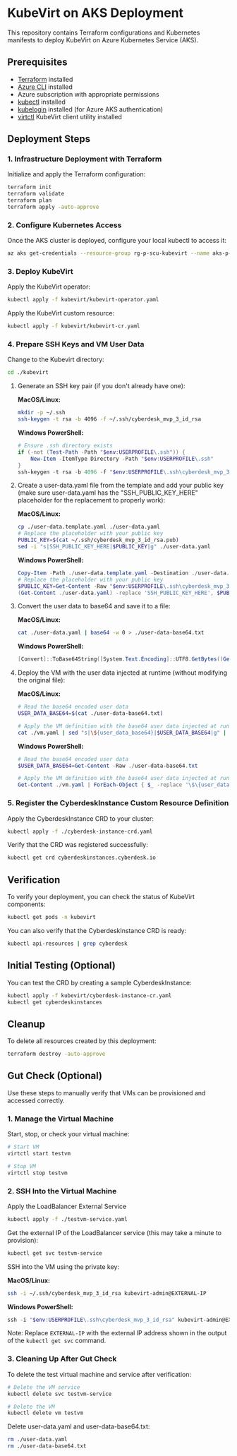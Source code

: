 # KubeVirt on AKS Deployment

This repository contains Terraform configurations and Kubernetes manifests to deploy KubeVirt on Azure Kubernetes Service (AKS).

## Prerequisites

- [Terraform](https://www.terraform.io/downloads.html) installed
- [Azure CLI](https://docs.microsoft.com/en-us/cli/azure/install-azure-cli) installed
- Azure subscription with appropriate permissions
- [kubectl](https://kubernetes.io/docs/tasks/tools/) installed
- [kubelogin](https://github.com/Azure/kubelogin) installed (for Azure AKS authentication)
- [virtctl](https://kubevirt.io/user-guide/operations/virtctl_client_tool/) KubeVirt client utility installed

## Deployment Steps

### 1. Infrastructure Deployment with Terraform

Initialize and apply the Terraform configuration:

```bash
terraform init
terraform validate
terraform plan
terraform apply -auto-approve
```

### 2. Configure Kubernetes Access

Once the AKS cluster is deployed, configure your local kubectl to access it:

```bash
az aks get-credentials --resource-group rg-p-scu-kubevirt --name aks-p-scu-kubevirt
```

### 3. Deploy KubeVirt

Apply the KubeVirt operator:

```bash
kubectl apply -f kubevirt/kubevirt-operator.yaml
```

Apply the KubeVirt custom resource:

```bash
kubectl apply -f kubevirt/kubevirt-cr.yaml
```

### 4. Prepare SSH Keys and VM User Data

Change to the Kubevirt directory:

```bash
cd ./kubevirt
```

1. Generate an SSH key pair (if you don't already have one):

   **MacOS/Linux:**
   ```bash
   mkdir -p ~/.ssh
   ssh-keygen -t rsa -b 4096 -f ~/.ssh/cyberdesk_mvp_3_id_rsa
   ```

   **Windows PowerShell:**
   ```powershell
   # Ensure .ssh directory exists
   if (-not (Test-Path -Path "$env:USERPROFILE\.ssh")) {
       New-Item -ItemType Directory -Path "$env:USERPROFILE\.ssh"
   }
   ssh-keygen -t rsa -b 4096 -f "$env:USERPROFILE\.ssh\cyberdesk_mvp_3_id_rsa"
   ```

2. Create a user-data.yaml file from the template and add your public key (make sure user-data.yaml has the "SSH_PUBLIC_KEY_HERE" placeholder for the replacement to properly work):

   **MacOS/Linux:**
   ```bash
   cp ./user-data.template.yaml ./user-data.yaml
   # Replace the placeholder with your public key
   PUBLIC_KEY=$(cat ~/.ssh/cyberdesk_mvp_3_id_rsa.pub)
   sed -i "s|SSH_PUBLIC_KEY_HERE|$PUBLIC_KEY|g" ./user-data.yaml
   ```

   **Windows PowerShell:**
   ```powershell
   Copy-Item -Path ./user-data.template.yaml -Destination ./user-data.yaml
   # Replace the placeholder with your public key
   $PUBLIC_KEY=Get-Content -Raw "$env:USERPROFILE\.ssh\cyberdesk_mvp_3_id_rsa.pub"
   (Get-Content ./user-data.yaml) -replace 'SSH_PUBLIC_KEY_HERE', $PUBLIC_KEY | Set-Content ./user-data.yaml
   ```

3. Convert the user data to base64 and save it to a file:

   **MacOS/Linux:**
   ```bash
   cat ./user-data.yaml | base64 -w 0 > ./user-data-base64.txt
   ```
   
   **Windows PowerShell:**
   ```powershell
   [Convert]::ToBase64String([System.Text.Encoding]::UTF8.GetBytes((Get-Content -Raw ./user-data.yaml))) | Out-File -NoNewline ./user-data-base64.txt
   ```

4. Deploy the VM with the user data injected at runtime (without modifying the original file):

   **MacOS/Linux:**
   ```bash
   # Read the base64 encoded user data
   USER_DATA_BASE64=$(cat ./user-data-base64.txt)
   
   # Apply the VM definition with the base64 user data injected at runtime
   cat ./vm.yaml | sed "s|\${user_data_base64}|$USER_DATA_BASE64|g" | kubectl apply -f -
   ```
   
   **Windows PowerShell:**
   ```powershell
   # Read the base64 encoded user data
   $USER_DATA_BASE64=Get-Content -Raw ./user-data-base64.txt
   
   # Apply the VM definition with the base64 user data injected at runtime
   Get-Content ./vm.yaml | ForEach-Object { $_ -replace '\$\{user_data_base64\}', $USER_DATA_BASE64 } | kubectl apply -f -
   ```

### 5. Register the CyberdeskInstance Custom Resource Definition

Apply the CyberdeskInstance CRD to your cluster:

```bash
kubectl apply -f ./cyberdesk-instance-crd.yaml
```

Verify that the CRD was registered successfully:

```bash
kubectl get crd cyberdeskinstances.cyberdesk.io
```

## Verification

To verify your deployment, you can check the status of KubeVirt components:

```bash
kubectl get pods -n kubevirt
```

You can also verify that the CyberdeskInstance CRD is ready:

```bash
kubectl api-resources | grep cyberdesk
```

## Initial Testing (Optional)

You can test the CRD by creating a sample CyberdeskInstance:

```bash
kubectl apply -f kubevirt/cyberdesk-instance-cr.yaml
kubectl get cyberdeskinstances
```

## Cleanup

To delete all resources created by this deployment:

```bash
terraform destroy -auto-approve
```

## Gut Check (Optional)

Use these steps to manually verify that VMs can be provisioned and accessed correctly.

### 1. Manage the Virtual Machine

Start, stop, or check your virtual machine:

```bash
# Start VM
virtctl start testvm

# Stop VM
virtctl stop testvm
```

### 2. SSH Into the Virtual Machine

Apply the LoadBalancer External Service
```bash
kubectl apply -f ./testvm-service.yaml
```

Get the external IP of the LoadBalancer service (this may take a minute to provision):

```bash
kubectl get svc testvm-service
```

SSH into the VM using the private key:

**MacOS/Linux:**
```bash
ssh -i ~/.ssh/cyberdesk_mvp_3_id_rsa kubevirt-admin@EXTERNAL-IP
```

**Windows PowerShell:**
```powershell
ssh -i "$env:USERPROFILE\.ssh\cyberdesk_mvp_3_id_rsa" kubevirt-admin@EXTERNAL-IP
```

Note: Replace `EXTERNAL-IP` with the external IP address shown in the output of the `kubectl get svc` command.

### 3. Cleaning Up After Gut Check

To delete the test virtual machine and service after verification:

```bash
# Delete the VM service
kubectl delete svc testvm-service

# Delete the VM
kubectl delete vm testvm
```

Delete user-data.yaml and user-data-base64.txt:

```bash
rm ./user-data.yaml
rm ./user-data-base64.txt
```
